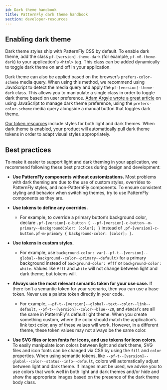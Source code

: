 ```yaml
---
id: Dark theme handbook
title: PatternFly dark theme handbook
section: developer-resources
---
```


## Enabling dark theme

Dark theme styles ship with PatternFly CSS by default. To enable dark theme, add the class `pf-[version]-theme-dark` (for example, `pf-v6-theme-dark`) to your application's `<html>` tag. This class can be added dynamically to toggle dark theme on and off in your application.

Dark theme can also be applied based on the browser’s `prefers-color-scheme` media query. When using this method, we recommend using JavaScript to detect the media query and apply the `pf-[version]-theme-dark` class. This allows you to manipulate a single class in order to toggle dark theme based on user preference. [Adam Argyle wrote a great article](https://web.dev/building-a-theme-switch-component/#javascript) on using JavaScript to manage dark theme preference, using the `prefers-color-scheme` media query alongside a manual button that toggles dark theme. 

[Our token resources](https://github.com/patternfly/patternfly/tree/v6/src/patternfly/base/tokens) include styles for both light and dark themes. When dark theme is enabled, your product will automatically pull dark theme tokens in order to adapt visual styles appropriately.

## Best practices

To make it easier to support light and dark theming in your application, we recommend following these best practices during design and development:

* **Use PatternFly components without customizations.** Most problems with dark theming are due to the use of custom styles, overrides to PatternFly styles, and non-PatternFly components. To ensure consistent styling and behavior when switching themes, try to use PatternFly components as they are.

* **Use tokens to define any overrides.** 
    * For example, to override a primary button’s background color, declare `.pf-[version]-c-button { --pf-[version]-c-button--m-primary--BackgroundColor: [color]; }` instead of `.pf-[version]-c-button.pf-m-primary { background-color: [color]; }`.

* **Use tokens in custom styles.** 
    * For example, use `background-color: var(--pf-t--[version]--global--background--color--primary--default)` for a primary background instead of `background-color: #fff` or `background-color: white`. Values like `#fff` and `white` will not change between light and dark theme, but tokens will.

* **Always use the most relevant semantic token for your use case.** If there isn't a semantic token for your scenario, then you can use a base token. Never use a palette token directly in your code. 
    * For example,  `--pf-t--[version]--global--text--color--link--default`, `--pf-t--[version]--color--blue--20`, and  `#b9dafc` are all the same in PatternFly's default light theme. When you create something custom, where the color should match the application’s link text color, any of these values will work. However, in a different theme, these token values may not always be the same color.

* **Use SVG files or icon fonts for icons, and use tokens for icon colors.** To easily manipulate icon colors between light and dark theme, SVG files and icon fonts can be changed via CSS by using the `fill` and `color` properties. When using semantic tokens, like `--pf-t--[version]--global--color--status--info--default`, colors will automatically adjust between light and dark theme. If images must be used, we advise you to use colors that work well in both light and dark themes and/or hide and show the appropriate images based on the presence of the dark theme body class.

